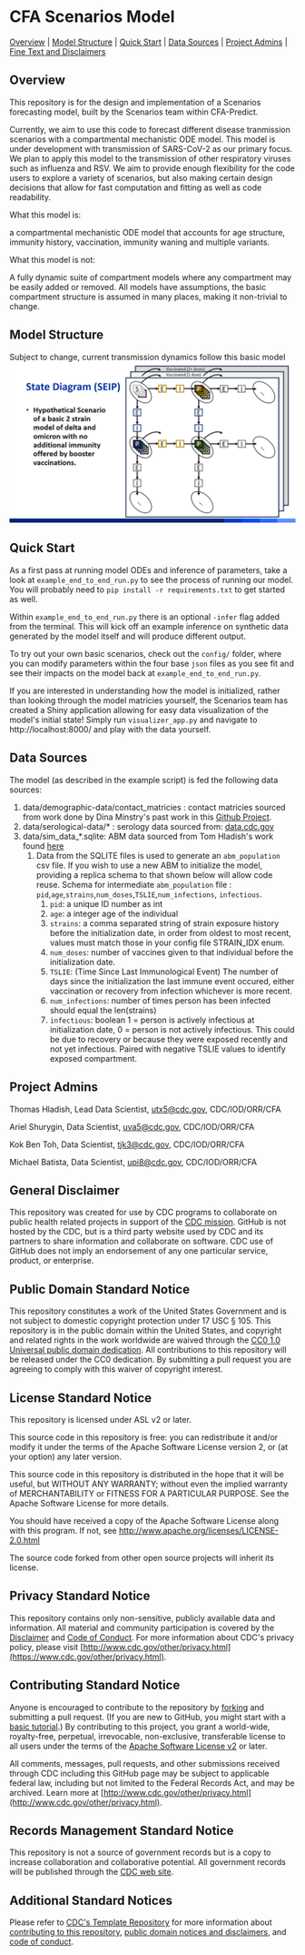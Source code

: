 # CFA Scenarios Model
[Overview](#overview) |
[Model Structure](#model-structure) |
[Quick Start](#quick-start) |
[Data Sources](#data-sources) |
[Project Admins](#project-admins) |
[Fine Text and Disclaimers](#general-disclaimer)
## Overview

This repository is for the design and implementation of a Scenarios forecasting model, built by the Scenarios team within CFA-Predict.

Currently, we aim to use this code to forecast different disease tranmission scenarios with a compartmental mechanistic ODE model.  This model is under development with transmission of SARS-CoV-2 as our primary focus.  We plan to apply this model to the transmission of other respiratory viruses such as influenza and RSV.  We aim to provide enough flexibility for the code users to explore a variety of scenarios, but also making certain design decisions that allow for fast computation and fitting as well as code readability.

[//]: # (This code aims to combine a number of different codebases to forecast different covid scenarios with a Compartmental Mechanistic ODE model modeling multiple competing covid variants. The aim of this model is to provide enough flexibility for its users to explore a variety of scenarios, but also making certain design decisions that allow for fast computation and fitting as well as code readability.)


What this model is:

a compartmental mechanistic ODE model that accounts for age structure, immunity history, vaccination, immunity waning and multiple variants.

[//]: # (capable of dynamic age binning, waning, vaccination scenarios, introduction of new variants, transmission structures, and timing estimation. TODO)

What this model is not:

A fully dynamic suite of compartment models where any compartment may be easily added or removed. All models have assumptions, the basic compartment structure is assumed in many places, making it non-trivial to change.

## Model Structure

Subject to change, current transmission dynamics follow this basic model
![](/misc/scenarios_seip_model_diagram_3_11_24.png)

## Quick Start

As a first pass at running model ODEs and inference of parameters, take a look at `example_end_to_end_run.py` to see the process of running our model. You will probably need to `pip install -r requirements.txt` to get started as well.

Within `example_end_to_end_run.py` there is an optional `-infer` flag added from the terminal. This will kick off an example inference on synthetic data generated by the model itself and will produce different output.

To try out your own basic scenarios, check out the `config/` folder, where you can modify parameters within the four base `json` files as you see fit and see their impacts on the model back at `example_end_to_end_run.py`.

If you are interested in understanding how the model is initialized, rather than looking through the model matricies yourself, the Scenarios team has created a Shiny application allowing for easy data visualization of the model's initial state! Simply run `visualizer_app.py` and navigate to http://localhost:8000/ and play with the data yourself.

## Data Sources

The model (as described in the example script) is fed the following data sources:
1. data/demographic-data/contact_matricies : contact matricies sourced from work done by Dina Minstry's past work in this [Github Project](https://github.com/mobs-lab/mixing-patterns).
2. data/serological-data/* : serology data sourced from: [data.cdc.gov](https://data.cdc.gov/Laboratory-Surveillance/Nationwide-Commercial-Laboratory-Seroprevalence-Su/d2tw-32xv)
3. data/sim_data_*.sqlite: ABM data sourced from Tom Hladish's work found [here](https://github.com/tjhladish/covid-abm)
    1. Data from the SQLITE files is used to generate an `abm_population` csv file. If you wish to use a new ABM to initialize the model, providing a replica schema to that shown below will allow code reuse. Schema for intermediate `abm_population` file : `pid`,`age`,`strains`,`num_doses`,`TSLIE`,`num_infections`, `infectious`.
        1. `pid`: a unique ID number as int
        2. `age`: a integer age of the individual
        3. `strains`: a comma separated string of strain exposure history before the initialization date, in order from oldest to most recent, values must match those in your config file STRAIN_IDX enum.
        4. `num_doses`: number of vaccines given to that individual before the initialization date.
        5. `TSLIE`: (Time Since Last Immunological Event) The number of days since the initialization the last immune event occured, either vaccination or recovery from infection whichever is more recent.
        6. `num_infections`: number of times person has been infected should equal the len(strains)
        7. `infectious`: boolean 1 = person is actively infectious at initialization date, 0 = person is not actively infectious. This could be due to recovery or because they were exposed recently and not yet infectious. Paired with negative TSLIE values to identify exposed compartment.



## Project Admins
Thomas Hladish, Lead Data Scientist, utx5@cdc.gov, CDC/IOD/ORR/CFA

Ariel Shurygin, Data Scientist, uva5@cdc.gov, CDC/IOD/ORR/CFA

Kok Ben Toh, Data Scientist, tjk3@cdc.gov, CDC/IOD/ORR/CFA

Michael Batista, Data Scientist, upi8@cdc.gov, CDC/IOD/ORR/CFA

## General Disclaimer
This repository was created for use by CDC programs to collaborate on public health related projects in support of the [CDC mission](https://www.cdc.gov/about/organization/mission.htm).  GitHub is not hosted by the CDC, but is a third party website used by CDC and its partners to share information and collaborate on software. CDC use of GitHub does not imply an endorsement of any one particular service, product, or enterprise.

## Public Domain Standard Notice
This repository constitutes a work of the United States Government and is not
subject to domestic copyright protection under 17 USC § 105. This repository is in
the public domain within the United States, and copyright and related rights in
the work worldwide are waived through the [CC0 1.0 Universal public domain dedication](https://creativecommons.org/publicdomain/zero/1.0/).
All contributions to this repository will be released under the CC0 dedication. By
submitting a pull request you are agreeing to comply with this waiver of
copyright interest.

## License Standard Notice
This repository is licensed under ASL v2 or later.

This source code in this repository is free: you can redistribute it and/or modify it under
the terms of the Apache Software License version 2, or (at your option) any
later version.

This source code in this repository is distributed in the hope that it will be useful, but WITHOUT ANY
WARRANTY; without even the implied warranty of MERCHANTABILITY or FITNESS FOR A
PARTICULAR PURPOSE. See the Apache Software License for more details.

You should have received a copy of the Apache Software License along with this
program. If not, see http://www.apache.org/licenses/LICENSE-2.0.html

The source code forked from other open source projects will inherit its license.

## Privacy Standard Notice
This repository contains only non-sensitive, publicly available data and
information. All material and community participation is covered by the
[Disclaimer](https://github.com/CDCgov/template/blob/master/DISCLAIMER.md)
and [Code of Conduct](https://github.com/CDCgov/template/blob/master/code-of-conduct.md).
For more information about CDC's privacy policy, please visit [http://www.cdc.gov/other/privacy.html](https://www.cdc.gov/other/privacy.html).

## Contributing Standard Notice
Anyone is encouraged to contribute to the repository by [forking](https://help.github.com/articles/fork-a-repo)
and submitting a pull request. (If you are new to GitHub, you might start with a
[basic tutorial](https://help.github.com/articles/set-up-git).) By contributing
to this project, you grant a world-wide, royalty-free, perpetual, irrevocable,
non-exclusive, transferable license to all users under the terms of the
[Apache Software License v2](http://www.apache.org/licenses/LICENSE-2.0.html) or
later.

All comments, messages, pull requests, and other submissions received through
CDC including this GitHub page may be subject to applicable federal law, including but not limited to the Federal Records Act, and may be archived. Learn more at [http://www.cdc.gov/other/privacy.html](http://www.cdc.gov/other/privacy.html).

## Records Management Standard Notice
This repository is not a source of government records but is a copy to increase
collaboration and collaborative potential. All government records will be
published through the [CDC web site](http://www.cdc.gov).

## Additional Standard Notices
Please refer to [CDC's Template Repository](https://github.com/CDCgov/template)
for more information about [contributing to this repository](https://github.com/CDCgov/template/blob/master/CONTRIBUTING.md),
[public domain notices and disclaimers](https://github.com/CDCgov/template/blob/master/DISCLAIMER.md),
and [code of conduct](https://github.com/CDCgov/template/blob/master/code-of-conduct.md).
